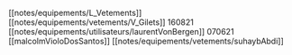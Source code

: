 [[notes/equipements/L_Vetements]] [[notes/equipements/vetements/V_Gilets]] 160821 [[notes/equipements/utilisateurs/laurentVonBergen]]
070621 [[malcolmVioloDosSantos]]
[[notes/equipements/vetements/suhaybAbdi]]